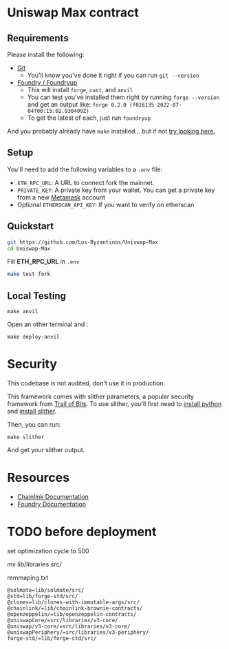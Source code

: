 # Uniswap Max contract

## Requirements

Please install the following:

-   [Git](https://git-scm.com/book/en/v2/Getting-Started-Installing-Git)
    -   You'll know you've done it right if you can run `git --version`
-   [Foundry / Foundryup](https://github.com/gakonst/foundry)
    -   This will install `forge`, `cast`, and `anvil`
    -   You can test you've installed them right by running `forge --version` and get an output like: `forge 0.2.0 (f016135 2022-07-04T00:15:02.930499Z)`
    -   To get the latest of each, just run `foundryup`

And you probably already have `make` installed... but if not [try looking here.](https://askubuntu.com/questions/161104/how-do-i-install-make)

## Setup

You'll need to add the following variables to a `.env` file:

-   `ETH_RPC_URL`: A URL to connect fork the mainnet.
-   `PRIVATE_KEY`: A private key from your wallet. You can get a private key from a new [Metamask](https://metamask.io/) account
-   Optional `ETHERSCAN_API_KEY`: If you want to verify on etherscan

## Quickstart

```sh
git https://github.com/Los-Byzantinos/Uniswap-Max
cd Uniswap-Max
```

Fill **ETH_RPC_URL** in `.env`

```sh
make test fork
```

## Local Testing

```
make anvil
```

Open an other terminal and :

```
make deploy-anvil
```

# Security

This codebase is not audited, don't use it in production.

This framework comes with slither parameters, a popular security framework from [Trail of Bits](https://www.trailofbits.com/). To use slither, you'll first need to [install python](https://www.python.org/downloads/) and [install slither](https://github.com/crytic/slither#how-to-install).

Then, you can run:

```
make slither
```

And get your slither output.

# Resources

-   [Chainlink Documentation](https://docs.chain.link/)
-   [Foundry Documentation](https://book.getfoundry.sh/)

# TODO before deployment

set optimization cycle to 500

mv lib/libraries src/

remmaping.txt

```
@solmate=lib/solmate/src/
@std=lib/forge-std/src/
@clones=lib/clones-with-immutable-args/src/
@chainlink/=lib/chainlink-brownie-contracts/
@openzeppelin/=lib/openzeppelin-contracts/
@uniswapCore/=src/libraries/v3-core/
@uniswap/v3-core/=src/libraries/v3-core/
@uniswapPeriphery/=src/libraries/v3-periphery/
forge-std/=lib/forge-std/src/
```
